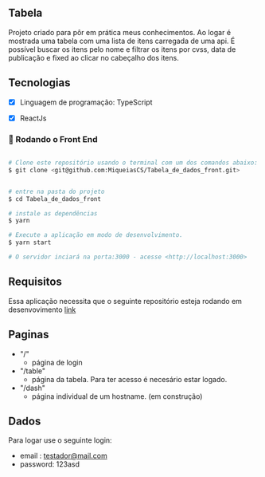 ## Tabela

Projeto criado para pôr em prática meus conhecimentos. Ao logar é mostrada uma tabela com uma lista de itens carregada de uma api. É possível buscar os itens pelo nome e filtrar os itens por cvss, data de publicação e fixed ao clicar no cabeçalho dos itens.

## Tecnologias

- [x] Linguagem de programação: TypeScript
- [x] ReactJs


### 🎲 Rodando o Front End

```bash

# Clone este repositório usando o terminal com um dos comandos abaixo:
$ git clone <git@github.com:MiqueiasCS/Tabela_de_dados_front.git>


# entre na pasta do projeto
$ cd Tabela_de_dados_front

# instale as dependências
$ yarn

# Execute a aplicação em modo de desenvolvimento.
$ yarn start

# O servidor inciará na porta:3000 - acesse <http://localhost:3000>

```

## Requisitos
Essa aplicação necessita que o seguinte repositório esteja rodando em desenvovimento [link](https://github.com/MiqueiasCS/tabela_de_dados_back)

## Paginas

- "/"
  - página de login
- "/table"
  - página da tabela. Para ter acesso é necesário estar logado.
- "/dash"
  - página individual de um hostname. (em construção)

## Dados
Para logar use o seguinte login:
- email : testador@mail.com
- password: 123asd
